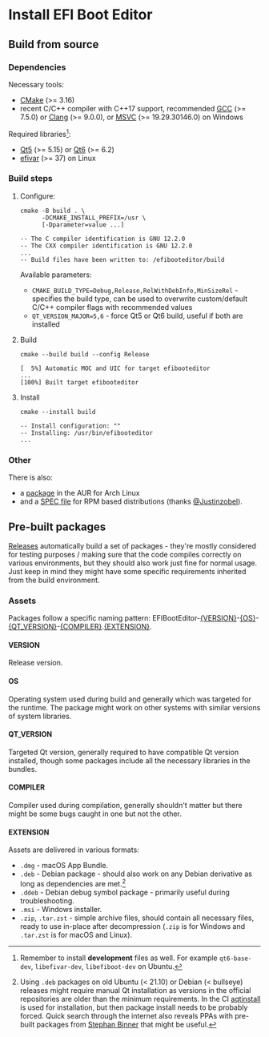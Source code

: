 # Install EFI Boot Editor

## Build from source

### Dependencies

Necessary tools:

- [CMake](//cmake.org) (>= 3.16)
- recent C/C++ compiler with C++17 support,
  recommended [GCC](//gcc.gnu.org/) (>= 7.5.0)
  or [Clang](//clang.llvm.org/) (>= 9.0.0),
  or [MSVC](//learn.microsoft.com/en-us/cpp/) (>= 19.29.30146.0) on Windows

Required libraries[^1]:

[^1]: Remember to install **development** files as well. For example
  `qt6-base-dev`, `libefivar-dev`, `libefiboot-dev` on Ubuntu.

- [Qt5](//doc.qt.io/qt-5/gettingstarted.html) (>= 5.15)
  or [Qt6](//doc.qt.io/qt-6/get-and-install-qt.html) (>= 6.2)
- [efivar](//github.com/rhboot/efivar) (>= 37) on Linux

### Build steps

1. Configure:

    ```shell
    cmake -B build . \
          -DCMAKE_INSTALL_PREFIX=/usr \
          [-Dparameter=value ...]

    -- The C compiler identification is GNU 12.2.0
    -- The CXX compiler identification is GNU 12.2.0
    ...
    -- Build files have been written to: /efibooteditor/build
    ```

    Available parameters:

    - `CMAKE_BUILD_TYPE=Debug,Release,RelWithDebInfo,MinSizeRel` - specifies
      the build type, can be used to overwrite custom/default C/C++ compiler
      flags with recommended values
    - `QT_VERSION_MAJOR=5,6` - force Qt5 or Qt6 build,
      useful if both are installed

2. Build

    ```shell
    cmake --build build --config Release

    [  5%] Automatic MOC and UIC for target efibooteditor
    ...
    [100%] Built target efibooteditor
    ```

3. Install

    ```shell
    cmake --install build

    -- Install configuration: ""
    -- Installing: /usr/bin/efibooteditor
    ...
    ```

### Other

There is also:

- a [package](//aur.archlinux.org/packages/efibooteditor) in
the AUR for Arch Linux
- and a [SPEC file](misc/efibooteditor.spec) for RPM based
distributions (thanks [@Justinzobel](https://github.com/Justinzobel)).

## Pre-built packages

[Releases](//github.com/Neverous/efibooteditor/releases) automatically build
a set of packages - they're mostly considered for testing purposes / making sure
that the code compiles correctly on various environments, but they should also
work just fine for normal usage. Just keep in mind they might have some specific
requirements inherited from the build environment.

### Assets

Packages follow a specific naming pattern:
EFIBootEditor-[{VERSION}](#version)-[{OS}](#os)-[{QT_VERSION}](#qt_version)-[{COMPILER}](#compiler).[{EXTENSION}](#extension).

#### VERSION

Release version.

#### OS

Operating system used during build and generally which was targeted for
the runtime. The package might work on other systems with similar versions of
system libraries.

#### QT_VERSION

Targeted Qt version, generally required to have compatible Qt version installed,
though some packages include all the necessary libraries in the bundles.

#### COMPILER

Compiler used during compilation, generally shouldn't matter but there might be
some bugs caught in one but not the other.

#### EXTENSION

Assets are delivered in various formats:

- `.dmg` - macOS App Bundle.
- `.deb` - Debian package - should also work on any Debian derivative as long
  as dependencies are met.[^2]
- `.ddeb` - Debian debug symbol package - primarily useful during troubleshooting.
- `.msi` - Windows installer.
- `.zip`, `.tar.zst` - simple archive files, should contain all necessary files,
  ready to use in-place after decompression (`.zip` is for Windows
  and `.tar.zst` is for macOS and Linux).

[^2]: Using `.deb` packages on old Ubuntu (< 21.10) or Debian (< bullseye)
  releases might require manual Qt installation as versions in the official
  repositories are older than the minimum requirements.
  In the CI [aqtinstall](//github.com/miurahr/aqtinstall) is used for
  installation, but then package install needs to be probably forced.
  Quick search through the internet also reveals PPAs with pre-built packages
  from [Stephan Binner](//launchpad.net/~beineri) that might be useful.
